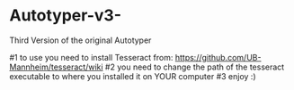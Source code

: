 # Autotyper-v3-
Third Version of the original Autotyper

#1 to use you need to install Tesseract from: https://github.com/UB-Mannheim/tesseract/wiki
#2 you need to change the path of the tesseract executable to where you installed it on YOUR computer
#3 enjoy :)
